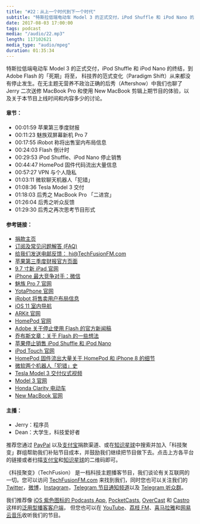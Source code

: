 ```yaml
---
title: "#22：从上一个时代到下一个时代"
subtitle: "特斯拉低端电动车 Model 3 的正式交付，iPod Shuffle 和 iPod Nano 的终结，到 Adobe Flash 的「死期」将至， 科技界的范式变化（Paradigm Shift）从来都没有停止发生。在无主题无营养不政治正确的后秀（Aftershow）中我们也聊了 Jerry 二次送修 MacBook Pro 和使用 New MacBook 剪辑上期节目的体验，以及关于本节目上线时间和内容多少的讨论。"
date: 2017-08-03 17:00:00
tags: podcast
media: "/audio/22.mp3"
length: 117102621 
media_type: "audio/mpeg"
duration: 01:35:34
---
```


特斯拉低端电动车 Model 3 的正式交付，iPod Shuffle 和 iPod Nano 的终结，到 Adobe Flash 的「死期」将至， 科技界的范式变化（Paradigm Shift）从来都没有停止发生。在无主题无营养不政治正确的后秀（Aftershow）中我们也聊了 Jerry 二次送修 MacBook Pro 和使用 New MacBook 剪辑上期节目的体验，以及关于本节目上线时间和内容多少的讨论。

#### 章节：

- 00:01:59 苹果第三季度财报
- 00:11:23 魅族双屏幕新机 Pro 7 
- 00:17:55 iRobot 称将出售室内布局信息 
- 00:24:03 Flash 倒计时
- 00:29:53 iPod Shuffle、iPod Nano 停止销售
- 00:44:47 HomePod 固件代码流出大量信息
- 00:57:27 VPN 与个人隐私
- 01:03:11 微软聊天机器人「犯错」
- 01:08:36 Tesla Model 3 交付
- 01:18:03 后秀之 MacBook Pro 「二进宫」
- 01:26:04 后秀之听众反馈
- 01:29:30 后秀之再次思考节目形式

#### 参考链接：

- [捐款主页](https://techfusionfm.com/donate)
- [订阅及常见问题解答 (FAQ)](https://techfusionfm.com/faq)
- [给我们发送电邮反馈： hi@TechFusionFM.com](mailto:hi@techfusionfm.com)
- [苹果第三季度财报官方页面](https://www.apple.com/newsroom/2017/08/apple-reports-third-quarter-results/)
- [9.7 寸新 iPad 官网](https://www.apple.com/ipad-9.7/)
- [iPhone 最大竞争对手：微信](http://www.foxbusiness.com/features/2017/07/30/iphones-toughest-rival-in-china-is-wechat-messaging-app.html)
- [魅族 Pro 7 官网](https://www.meizu.com/pro7/)
- [YotaPhone 官网](https://yotaphone.com)
- [iRobot 将售卖用户布局信息](http://techcrunch.cn/2017/07/26/irobots-ceo-defends-roomba-home-mapping-as-privacy-concerns-arise/)
- [iOS 11 室内导航](https://www.macrumors.com/2017/06/22/apple-maps-indoor-maps-ios-11/)
- [ARKit 官网](https://developer.apple.com/arkit/)
- [HomePod 官网](https://www.apple.com/homepod/)
- [Adobe 关于停止使用 Flash 的官方新闻稿](https://blogs.adobe.com/conversations/2017/07/adobe-flash-update.html)
- [乔布斯文章：关于 Flash 的一些想法](https://www.apple.com/hotnews/thoughts-on-flash/)
- [苹果停止销售 iPod Shuffle 和 iPod Nano](http://www.businessinsider.com/apple-kills-off-ipod-nano-ipod-shuffle-2017-7)
- [iPod Touch 官网](https://www.apple.com/cn/ipod-touch/)
- [HomePod 固件流出大量关于 HomePod 和 iPhone 8 的细节](https://512pixels.net/2017/07/sts-iphone-someone-is-having-a-bad-day-at-apple/)
- [微软两个机器人「犯错」史](https://www.sohu.com/a/161440478_413980)
- [Tesla Model 3 交付仪式视频](https://vimeo.com/161138986)
- [Model 3 官网](https://www.tesla.cn/model3)
- [Honda Clarity 电动车](https://electrek.co/2017/06/11/honda-clarity-ev-details-89-mile-range-lease-only-269mo-available-augustseptember-doa/)
- [New MacBook 官网](https://www.apple.com/cn/macbook/)


#### 主播：

- Jerry：程序员
- Dean：大学生，科技爱好者

推荐您通过 [PayPal](https://paypal.me/techfusionfm/5) 以及[支付宝](HTTPS://QR.ALIPAY.COM/FKX09288AJOENI0MVZXM12)捐款渠道、或在[知识星球](https://www.xiaomiquan.com)中搜索并加入「科技聚变」群组帮助我们补贴节目成本，并鼓励我们继续把节目做下去。点击上方各平台的链接或者扫描[支付宝](https://techfusionfm.com/images/QR.JPG)和[知识星球](https://t.zsxq.com/IEmEM3f)的二维码即可。

《科技聚变》（TechFusion） 是一档科技主题播客节目，我们谈论有关互联网的一切。您可以访问 [TechFusionFM.com](https://TechFusionFM.com) 来找到我们，同时您也可以关注我们的 [Twitter](http://twitter.com/TechFusionFM)，[微博](http://weibo.com/TechFusionFM)，[Instagram](http://instagram.com/TechFusionFM)，[Telegram 节目通知频道](https://t.me/TechFusionFM)以及 [Telegram 听众群](https://t.me/TechFusionChat)。

我们推荐像 [iOS 紫色图标的 Podcasts App](https://itunes.apple.com/cn/podcast/id1202658654), [PocketCasts](http://pca.st/podcast/28fcd200-cc7c-0134-10da-25324e2a541d), [OverCast](https://overcast.fm) 和 [Castro](http://supertop.co/castro/) 这样的[泛用型播客客户端](https://techfusionfm.com/faq)， 但您也可以在 [YouTube](https://www.youtube.com/channel/UC6uvHf21Tjm5lepw6P2Ki-Q)、[荔枝 FM](https://www.lizhi.fm/1494013/)、[喜马拉雅](http://www.ximalaya.com/72456289/album/6648521)和[网易云音乐](http://music.163.com/#/djradio?id=347498120)收听我们的节目。
